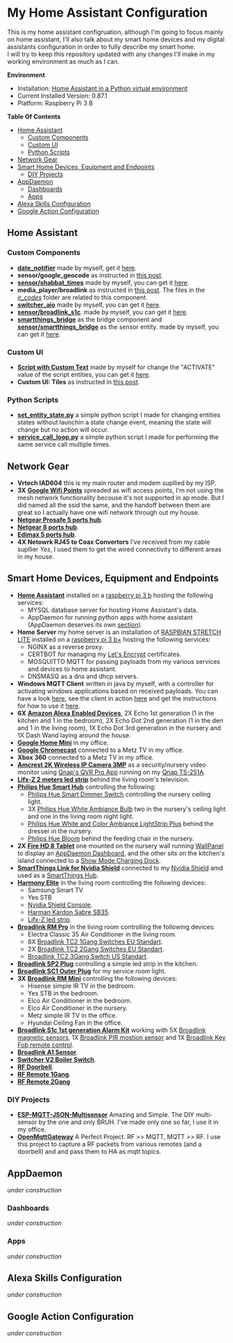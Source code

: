 # My  Home Assistant Configuration
This is my home assistant configruation, although I'm going to focus mainly on home assistant, I'll also talk about my smart home devices and my digital assistants configuration in order to fully describe my smart home.</br>
I will try to keep this repository updated with any changes I'll make in my working environment as much as I can.

**Environment**
- Installation: [Home Assistant in a Python virtual environment](https://www.home-assistant.io/docs/installation/virtualenv/)
- Current Installed Version: 0.87.1
- Platform: Raspberry Pi 3 B

**Table Of Contents**
- [Home Assistant](#home-assistant)
  - [Custom Components](#custom-components)
  - [Custom UI](#custom-ui)
  - [Python Scripts](#python-scripts)
- [Network Gear](#network-gear)
- [Smart Home Devices, Equipment and Endpoints](#smart-home-devices-equipment-and-endpoints)
  - [DIY Projects](#diy-projects)
- [AppDaemon](#appdaemon)
  - [Dashboards](#dashboards)
  - [Apps](#apps)
- [Alexa Skills Configuration](#alexa-skills-configuration)
- [Google Action Configuration](#google-action-configuration)

## Home Assistant

### Custom Components
- [**date_notifier**](custom_components/date_notifier.py) made by myself, get it [here](https://github.com/TomerFi/home-assistant-custom-components/tree/master/date_notifier).
- **sensor/google_geocode** as instructed in [this post](https://community.home-assistant.io/t/google-geocode-custom-component-gps-to-street-address/22233).
- [**sensor/shabbat_times**](custom_components/sensor/shabbat_times.py) made by myself, you can get it [here](https://github.com/TomerFi/home-assistant-custom-components/tree/master/shabbat_times).
- **media_player/broadlink** as instructed in [this post](https://community.home-assistant.io/t/broadlink-ir-media-player-for-old-dump-tvs/27706). The files in the [*ir_codes*](ir_codes) folder are related to this component.
- [**switcher_aio**](custom_components/switcher_aio) made by myself, you can get it [here](https://github.com/TomerFi/home-assistant-custom-components/tree/master/switcher_aio).
- [**sensor/broadlink_s1c**](custom_components/sensor/broadlink_s1c.py). made by myself, you can get it [here](https://github.com/TomerFi/home-assistant-custom-components/tree/master/broadlink_s1c).
- [**smartthings_bridge**](custom_components/smartthings_bridge) as the bridge component and [**sensor/smartthings_bridge**](custom_components/sensor/smartthings_bridge.py) as the sensor entity. made by myself, you can get it [here](https://github.com/TomerFi/home_assistant_smartthings_bridge).

### Custom UI
 - [**Script with Custom Text**](www/custom_ui/state-card-script-custom-text.html) made by myself for change the "ACTIVATE" value of the script entities, you can get it [here](https://github.com/TomerFi/home-assistant-custom-ui#script-with-custom-text).
 - **Custom UI: Tiles** as instructed in [this post](https://community.home-assistant.io/t/custom-ui-tiles/29513).

### Python Scripts
 - [**set_entity_state.py**](python_scripts/set_entity_state.py) a simple python script I made for changing entities states without launchin a state change event, meaning the state will change but no action will occur.
 - [**service_call_loop.py**](python_scripts/service_call_loop.py) a simple python script I made for performing the same service call multiple times.

## Network Gear
- **Vrtech IAD604** this is my main router and modem supllied by my ISP.
- **3X** [**Google Wifi Points**](https://www.amazon.com/gp/product/B01MAW2294/ref=oh_aui_detailpage_o03_s00?ie=UTF8&psc=1) spreaded as wifi access points, I'm not using the mesh network functionality becouse it's not supported in ap mode. But I did named all the ssid the same, and the handoff between them are great so I actually have one wifi network through out my house.
- [**Netgear Prosafe 5 ports hub**](https://www.amazon.com/gp/product/B00HGLVZLY/ref=oh_aui_detailpage_o00_s00?ie=UTF8&psc=1).
- [**Netgear 8 ports hub**](https://www.amazon.com/gp/product/B00KFD0SEA/ref=oh_aui_detailpage_o01_s00?ie=UTF8&psc=1).
- [**Edimax 5 ports hub**](https://www.amazon.com/Edimax-ES-5500GV3-Gigabit-Ethernet-Switch/dp/B00H8XIZT0/ref=sr_1_12?s=electronics&ie=UTF8&qid=1510662309&sr=1-12&keywords=edimax+switch).
- **4X Netowrk RJ45 to Coax Convertors** I've received from my cable supllier *Yes*, I used them to get the wired connectivity to different areas in my house.

## Smart Home Devices, Equipment and Endpoints
- [**Home Assistant**](https://www.home-assistant.io/docs/installation/virtualenv/) installed on a [raspberry pi 3 b](https://www.amazon.com/gp/product/B01C6EQNNK/ref=oh_aui_detailpage_o00_s00?ie=UTF8&psc=1) hosting the following services:
  - MYSQL database server for hosting Home Assistant's data.
  - AppDaemon for running python apps with home assistant (AppDaemon deserves its own [section](#appdaemon)).
- **Home Server** my home server is an installation of [RASPBIAN STRETCH LITE](https://www.raspberrypi.org/downloads/raspbian/) installed on a [raspberry pi 3 b+](https://www.amazon.com/gp/product/B07BC6WH7V/ref=oh_aui_detailpage_o01_s00?ie=UTF8&psc=1) hosting the following services:
  - NGINX as a reverse proxy.
  - CERTBOT for managing my [Let's Encrypt](https://letsencrypt.org/) certificates.
  - MOSQUITTO MQTT for passing payloads from my various services and devices to home assistant.
  - DNSMASQ as a dns and dhcp servers.
- **Windows MQTT Client** written in java by myself, with a controller for activating windows applications based on received payloads. You can have a look [here](https://community.home-assistant.io/t/how-i-made-alexa-talk-to-my-computer-through-home-assistant/32448), see the client in action [here](https://www.youtube.com/watch?v=AQzD0TPG-xE) and get the instructions for how to use it [here](https://github.com/TomerFi/smathhome_computer_mqtt_client).
- **6X** [**Amazon Alexa Enabled Devices**](https://www.amazon.com/Amazon-Echo-And-Alexa-Devices/b/ref=nav_shopall_1_ods_ha_echo_cp?ie=UTF8&node=9818047011), 2X Echo 1st generation (1 in the kitchen and 1 in the bedroom), 2X Echo Dot 2nd generation (1 in the den and 1 in the living room), 1X Echo Dot 3rd generation in the nursery and 1X Dash Wand laying around the house.
- [**Google Home Mini**](https://store.google.com/us/product/google_home_mini?hl=en-US) in my office.
- [**Google Chromecast**](https://store.google.com/us/product/chromecast_2015?hl=en-US) connected to a Metz TV in my office.
- **Xbox 360** connected to a Metz TV in my office.
- [**Amcrest 2K Wireless IP Camera 3MP**](https://www.amazon.com/gp/product/B01LWK9VFS/ref=oh_aui_detailpage_o00_s00?ie=UTF8&psc=1) as a security/nursery video monitor using [Qnap's QVR Pro App](https://www.qnap.com/solution/qvr-pro-official/en/) running on my [Qnap TS-251A](https://www.amazon.de/gp/product/B01K6TWQD8/ref=oh_aui_detailpage_o00_s00?ie=UTF8&psc=1).
- [**Lifx-Z 2 meters led strip**](https://www.amazon.com/gp/product/B01KY02NLY/ref=oh_aui_detailpage_o01_s00?ie=UTF8&psc=1) behind the living room's television.
- [**Philips Hue Smart Hub**](https://www.amazon.com/gp/product/B016H0QZ7I/ref=oh_aui_detailpage_o00_s00?ie=UTF8&psc=1) controlling the following:
  - [Philips Hue Smart Dimmer Switch](https://www.amazon.com/dp/B076MGKTGS/ref=sxbs_sxwds-stppvp_1?pf_rd_p=d45777d6-4c64-4117-8332-1659db52e64f&pd_rd_wg=4d9JG&pf_rd_r=PDBMWEWMRVBNEN8K2ETK&pd_rd_i=B076MGKTGS&pd_rd_w=npz5i&pd_rd_r=8721dbcb-d164-4c7d-aeff-40fcf0140caf&ie=UTF8&qid=1546435068&sr=1) controlling the nursery ceiling light.
  - 3X [Philips Hue White Ambiance Bulb](https://www.amazon.com/gp/product/B01F6T4R0S/ref=oh_aui_detailpage_o08_s00?ie=UTF8&th=1) two in the nursery's ceiling light and one in the living room night light.
  - [Philips Hue White and Color Ambiance LightStrip Plus](https://www.amazon.com/gp/product/B0167H33DU/ref=oh_aui_detailpage_o08_s00?ie=UTF8&psc=1) behind the dresser in the nursery.
  - [Philips Hue Bloom](https://www.amazon.com/gp/product/B07BNRYGYX/ref=oh_aui_detailpage_o08_s00?ie=UTF8&psc=1) behind the feeding chair in the nursery.
- **2X** [**Fire HD 8 Tablet**](https://www.amazon.com/gp/product/B0794RHPZD/ref=oh_aui_detailpage_o00_s00?ie=UTF8&psc=1) one mounted on the nursery wall running [WallPanel](https://github.com/WallPanel-Project/wallpanel-android) to display an [AppDaemon Dashboard](#dashboards), and the other sits on the kitchen's island connected to a [Show Mode Charging Dock](https://www.amazon.com/dp/B07FQVQZKN/ref=fs_ods_tab_zskar).
- [**SmartThings Link for Nvidia Shield**](https://www.amazon.com/gp/product/B071GSVP6Z/ref=oh_aui_detailpage_o02_s00?ie=UTF8&psc=1) connected to my [Nvidia Shield](https://www.amazon.com/gp/product/B01N1NT9Y6/ref=oh_aui_detailpage_o06_s00?ie=UTF8&psc=1) amd used as a [SmartThings Hub](https://www.smartthings.com/).
- [**Harmony Elite**](https://www.amazon.com/gp/product/B014PDFP9S/ref=oh_aui_detailpage_o04_s00?ie=UTF8&psc=1) in the living room controlling the following devices:
  - Samsung Smart TV
  - Yes STB
  - [Nvidia Shield Console](https://www.amazon.com/gp/product/B01N1NT9Y6/ref=oh_aui_detailpage_o02_s00?ie=UTF8&th=1).
  - [Harman Kardon Sabre SB35](https://www.amazon.com/Harman-Kardon-SABRE-SB35-Entertainment/dp/B00F9HTX7U/ref=sr_1_1?s=electronics&ie=UTF8&qid=1510609535&sr=1-1&keywords=sabre+sb35).
  - [Lifx-Z led strip](https://www.amazon.com/gp/product/B01KY02NLY/ref=oh_aui_detailpage_o01_s00?ie=UTF8&psc=1).
- [**Broadlink RM Pro**](https://www.aliexpress.com/item/Broadlink-RM2-RM-Pro-Smart-home-Automation-Universal-Intelligent-wireless-remote-control-WIFI-IR-RF-switch/32738344424.html?spm=a2g0s.9042311.0.0.elfcCR) in the living room controlling the following devices:
  - Electra Classic 35 Air Conditioner in the living room.
  - 8X [Broadlink TC2 1Gang Switches EU Standart](https://www.aliexpress.com/item/2016-New-Arrival-Broadlink-TC2-Light-Touch-Switch-EU-220V-1Gang-Wall-Switch-White-Touch-Panel/32592935925.html?spm=a2g0s.9042311.0.0.elfcCR).
  - 2X [Broadlink TC2 2Gang Switches EU Standart](https://www.aliexpress.com/item/2016-New-Arrival-Broadlink-TC2-Touch-Switches-2Gang-EU-220V-Remote-Control-Wall-Light-Switch-Smart/32592959665.html?spm=a2g0s.9042311.0.0.elfcCR).
  - [Broadlink TC2 3Gang Switch US Standart](https://www.aliexpress.com/item/2016-New-Broadlink-TC2-Light-Touch-Switch-US-AU-110V-3Gang-Wall-Switch-Wireless-Remote-Control/32591265614.html?spm=a2g0s.9042311.0.0.1rwADH).
- [**Broadlink SP2 Plug**](https://www.aliexpress.com/item/Broadlink-16A-EU-US-wifi-power-socket-SP-CC-Home-Automation-Smart-plug-outlet-Wireless-Control/32639393902.html?spm=a2g0s.9042311.0.0.1rwADH) controlling a simple led strip in the kitchen.
- [**Broadlink SC1 Outer Plug**](https://www.aliexpress.com/item/New-Broadlink-SC1-Wifi-Smart-Remote-Controlled-Power-Home-Automation-APP-Wireless-power-light-Switch-Via/32811421862.html?spm=a2g0s.9042311.0.0.1rwADH) for my service room light.
- **3X** [**Broadlink RM Mini**](https://www.aliexpress.com/item/Original-Broadlink-RM-Mini3Black-bean-Smart-Home-Automation-Universal-Intelligent-WiFi-IR-4G-Wireless-Controller-by/32657100947.html?spm=a2g0s.9042311.0.0.1rwADH) controlling the following devices:
  - Hisense simple IR TV in the bedroom.
  - Yes STB in the bedroom.
  - Elco Air Conditioner in the bedroom.
  - Elco Air Conditioner in the nursery.
  - Metz simple IR TV in the office.
  - Hyundai Ceiling Fan in the office.
- [**Broadlink S1c 1st generation Alarm Kit**](https://www.aliexpress.com/item/2015-New-Arrival-Broadlink-S1-S1C-SmartOne-Alarm-Security-Kit-For-Home-Smart-Home-Alarm-System/32523639274.html?spm=a2g0s.9042311.0.0.1rwADH) working with 5X [Broadlink magnetic sensors](https://www.aliexpress.com/item/Original-Broadlink-S1C-433Mhz-Door-Sensor-Contact-Wireless-Window-Magnet-Entry-Detector-Sensor-Smart-Home-Alarm/32694362268.html?spm=a2g0s.9042311.0.0.8GFN5e), 1X [Broadlink PIR mostion sensor](https://www.aliexpress.com/item/Original-BroadLink-Smart-Home-Wireless-Intelligent-Infrared-PIR-Motion-Sensor-Anti-theft-for-Home-Security-S1/32757643751.html?spm=2114.search0104.3.8.3fc8a236izI5LU&ws_ab_test=searchweb0_0,searchweb201602_3_10065_10068_319_10059_10884_317_10887_10696_100031_321_322_10084_453_10083_454_10103_10618_10307_537_536,searchweb201603_51,ppcSwitch_0&algo_expid=126dccf7-f4b5-4a2b-b329-a0c6626a8846-1&algo_pvid=126dccf7-f4b5-4a2b-b329-a0c6626a8846) and 1X [Broadlink Key Fob remote control](https://www.aliexpress.com/item/Original-Broadlink-S1C-S1-S2-Key-Fob-Remote-Control-Activate-Select-Sensors-For-S1-S1C-SmartONE/32842170690.html?spm=2114.search0104.3.94.45e06ef7elLUke&ws_ab_test=searchweb0_0,searchweb201602_3_10065_10068_319_10059_10884_317_10887_10696_100031_321_322_10084_453_10083_454_10103_10618_10307_537_536,searchweb201603_51,ppcSwitch_0&algo_expid=5b984a39-8673-41e1-96b9-2a3d74a7c7df-14&algo_pvid=5b984a39-8673-41e1-96b9-2a3d74a7c7df).
- [**Broadlink A1 Sensor**](https://www.aliexpress.com/item/Broadlink-A1-E-air-wifi-Air-Quatily-Detector-Intelligent-Purifier-smart-home-Automation-phone-detect-Temperature/32614430027.html?spm=a2g0s.9042311.0.0.6NtFMx).
- [**Switcher V2 Boiler Switch**](https://www.switcher.co.il/%D7%9E%D7%95%D7%A6%D7%A8/%D7%A1%D7%95%D7%95%D7%99%D7%A6%D7%A8/?doing_wp_cron=1519315002.3308029174804687500000).
- [**RF Doorbell**](https://www.aliexpress.com/item/Plug-in-Wireless-Door-Bell-Waterproof-US-Plug-Push-Button-36-Chimes-1-Ourdoor-Transmitter-2/32326166816.html?spm=a2g0s.9042311.0.0.719e4c4dV4Xc1V).
- [**RF Remote 1Gang**](https://www.aliexpress.com/item/VHOME-EU-UK-Smart-Home-433MHZ-RF-Smart-Remote-Control-transmitter-220V-Crystal-Panel-Touch-Wall/32755499771.html?spm=a2g0s.9042311.0.0.27424c4dKhoqUz).
- [**RF Remote 2Gang**](https://www.aliexpress.com/item/Vhome-Smart-home-Wireless-433MHz-Wall-stickers-Remote-Control-transmitter-with-EU-UK-2gang-1-Way/32742594094.html?spm=a2g0s.9042311.0.0.27424c4dKhoqUz)

### DIY Projects
- [**ESP-MQTT-JSON-Multisensor**](https://github.com/bruhautomation/ESP-MQTT-JSON-Multisensor) Amazing and Simple. The DIY multi-sensor by the one and only BRUH. I've made only one so far, I use it in my office.
- [**OpenMqttGateway**](https://github.com/1technophile/OpenMQTTGateway) A Perfect Project. RF >> MQTT, MQTT >> RF. I use this project to capture a RF packets from various remotes (and a doorbell) and and pass them to HA as mqtt topics.

## AppDaemon
*under construction*

### Dashboards
*under construction*

### Apps
*under construction*

## Alexa Skills Configuration
*under construction*

## Google Action Configuration
*under construction*
